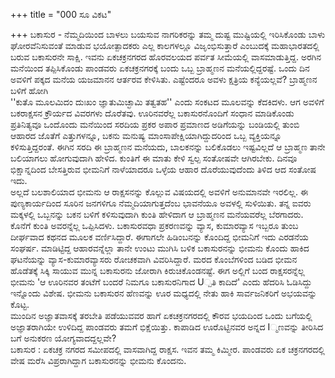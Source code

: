 +++
title = "000 ಸೂ ವಿಕಟ"

+++
ಬಕಾಸುರ - ನೆಮ್ಮದಿಯಿಂದ ಬಾಳಲು ಬಯಸುವ ನಾಗರಿಕರನ್ನು ತಮ್ಮ ದುಷ್ಟ ಮುಷ್ಟಿಯಲ್ಲಿ ಇರಿಸಿಕೊಂಡು ಬಾಳು ಘೋರವೆನಿಸುವಂತೆ ಮಾಡುವ ಭಯೋತ್ಪಾದಕರು ಎಲ್ಲ ಕಾಲಗಳಲ್ಲೂ ವಿಜೃಂಭಿಸುತ್ತಾರೆ ಎಂಬುದಕ್ಕೆ ಮಹಾಭಾರತದಲ್ಲಿ ಬರುವ ಬಕಾಸುರನೇ ಸಾಕ್ಷಿ. ಇವನು ಏಕಚಕ್ರನಗರದ ಹೊರವಲಯದ ಪರ್ವತ ಸೀಮೆಯಲ್ಲಿ ವಾಸಮಾಡುತ್ತಿದ್ದ. ಅರಗಿನ ಮನೆಯಿಂದ ತಪ್ಪಿಸಿಕೊಂಡು ಪಾಂಡವರು ಏಕಚಕ್ರನಗರಕ್ಕೆ ಬಂದು ಒಬ್ಬ ಬ್ರಾಹ್ಮಣನ ಮನೆಯಲ್ಲಿದ್ದರಷ್ಟೆ. ಒಂದು ದಿನ ಅವಳಿಗೆ ಪಕ್ಕದ ಮನೆಯ ಯಜಮಾನನ ಆರ್ತರವ ಕೇಳಿಸಿತು. ಎಷ್ಟೆಂದರೂ ಅವಳು ಕ್ಷತ್ರಿಯ ಕನ್ಯೆಯಲ್ಲವೆ? ಬ್ರಾಹ್ಮಣನ ಬಳಿಗೆ ಹೋಗಿ  
''ಕುತೊ ಮೂಲಮಿದಂ ದುಃಖಂ ಜ್ಞಾತುಮಿಚ್ಛಾಮಿ ತತ್ವತಹ'' ಎಂದು ಸಂಕಟದ ಮೂಲವನ್ನು ಕೆದಕಿದಳು. ಆಗ ಅವಳಿಗೆ ಬಕರಾಕ್ಷಸನ ಕ್ರೌರ್ಯದ ವಿವರಗಳು ದೊರೆತವು. ಊರಿನವರೆಲ್ಲ ಬಕಾಸುರನೊಂದಿಗೆ ಸಂಧಾನ ಮಾಡಿಕೊಂಡು ಪ್ರತಿನಿತ್ಯವೂ ಒಂದೊಂದು ಮನೆಯಿಂದ ಸರದಿಯ ಪ್ರಕರ ಅಪಾರ ಪ್ರಮಾಣದ ಅಡಿಗೆಯನ್ನು ಬಂಡಿಯಲ್ಲಿ ತುಂಬಿ ಆಹಾರದ ಜೊತೆಗೆ ಎತ್ತುಗಳನ್ನೂ, ಬಕನು ಮನುಷ್ಯ ಮಾಂಸಾಪೇಕ್ಷಿಯಾಗಿದ್ದುದರಿಂದ ಒಬ್ಬ ವ್ಯಕ್ತಿಯನ್ನೂ ಕಳಿಸುತ್ತಿದ್ದರಂತೆ. ಈಗಿನ ಸರದಿ ಈ ಬ್ರಾಹ್ಮಣನ ಮನೆಯದು, ಬಾಲಕನನ್ನು ಬಲಿಕೊಡಲು ಇಷ್ಟವಿಲ್ಲದೆ ಆ ಬ್ರಾಹ್ಮಣ ತಾನೇ ಬಲಿಯಾಗಲು ಹೋಗುವುದಾಗಿ ಹೇಳಿದ. ಕುಂತಿಗೆ ಈ ಮಾತು ಕೇಳಿ ಸ್ವಲ್ಪ ಸಂತೋಷವೇ ಆಗಿರಬೇಕು. ದಿನವೂ ಭಿಕ್ಷಾನ್ನದಿಂದ ಬೇಸತ್ತಿರುವ ಭೀಮನಿಗೆ ನಾಳೆಯಾದರೂ ಒಳ್ಳೆಯ ಆಹಾರ ದೊರೆಯುವುದೆಂದು ತಿಳಿದ ಆದ ಸಂತೋಷ ಇದು.  
ಅಲ್ಲದೆ ಬಲಶಾಲಿಯಾದ ಭೀಮನು ಆ ರಾಕ್ಷಸನನ್ನು ಕೊಲ್ಲುವ ವಿಷಯದಲ್ಲಿ ಅವಳಿಗೆ ಅನುಮಾನವೇ ಇರಲಿಲ್ಲ. ಈ ಪುಣ್ಯಕಾರ್ಯದಿಂದ ಸೂರಿನ ಜನಗಳಿಗೂ ನೆಮ್ಮದಿಯಾಗುತ್ತದೆಂಬ ಭಾವನೆಯೂ ಅವಳಲ್ಲಿ ಸುಳಿಯಿತು. ತನ್ನ ಐವರು ಮಕ್ಕಳಲ್ಲಿ ಒಬ್ಬನನ್ನು ಬಕನ ಬಳಿಗೆ ಕಳಿಸುವುದಾಗಿ ಕುಂತಿ ಹೇಳಿದಾಗ ಆ ಬ್ರಾಹ್ಮಣನ ಮನೆಯವರೆಲ್ಲ ಬೆರಗಾದರು. ಕೊನೆಗೆ ಕುಂತಿ ಅವರನ್ನೆಲ್ಲ ಒಪ್ಪಿಸಿದಳು. ಬಕಾಸುರವಧಾ ಪ್ರಕರಣವನ್ನು ವ್ಯಾಸ, ಕುಮಾರವ್ಯಾಸ ಇಬ್ಬರೂ ತುಂಬ ದೀರ್ಘವಾದ ಕಥನದ ಮೂಲಕ ವರ್ಣಿಸಿದ್ದಾರೆ. ಈಗಾಗಲೇ ಹಿಡಿಂಬನನ್ನು ಕೊಂದಿದ್ದ ಭೀಮನಿಗೆ ಇದು ಎರಡನೆಯ ಸಂಘರ್ಷ. ಮಾಡಿಟ್ಟಿದ್ದ ಆಹಾರವನ್ನೆಲ್ಲಾ ತಾನೇ ಉಂಟು ಮುಗಿಸಿ ಬಳಿಕ ಬಕಾಸುರನನ್ನು ಭೀಮನು ಕೊಂದು ಹಾಕಿದ ಘಟನೆಯನ್ನು ವ್ಯಾಸ-ಕುಮಾರವ್ಯಾಸರು ರೋಚಕವಾಗಿ ವಿವರಿಸಿದ್ದಾರೆ. ಮರದ ಕೊಂಬೆಗಳಿಂದ ಬಡಿದ ಭೀಮನ ಹೊಡೆತಕ್ಕೆ ಸಿಕ್ಕಿ ಸಾಯುವ ಮುನ್ನ ಬಕಾಸುರನು ಜೋರಾಗಿ ಕಿರುಚಿಕೊಂಡನಷ್ಟೆ. ಈಗ ಅಲ್ಲಿಗೆ ಬಂದ ರಾಕ್ಷಸರನ್ನೆಲ್ಲ ಭೀಮನು 'ಆ ಊರಿನವರ ತಂಟೆಗೆ ಬಂದರೆ ನಿಮಗೂ ಬಕಾಸುರನಿಗಾದ U್ಪತಿ ಕಾದಿದೆ' ಎಂದು ಹೆದರಿಸಿ ಓಡಿಸಿದ್ದು ಇನ್ನೊಂದು ವಿಶೇಷ. ಭೀಮನು ಬಕಾಸುರನ ಹೆಣವನ್ನು ಊರ ಮಧ್ಯದಲ್ಲಿ ನೇತು ಹಾಕಿ ಸಾರ್ವಜನಿಕರಿಗೆ ಅಭಯವನ್ನು ಕೊಟ್ಟ.  
ಮುಂದಿನ ಅಜ್ಞಾತವಾಸಕ್ಕೆ ತರಬೇತಿ ಪಡೆಯುವವರ ಹಾಗೆ ಏಕಚಕ್ರನಗರದಲ್ಲಿ ಕೌರವ ಭಯದಿಂದ ಒಂದು ಬಗೆಯಲ್ಲಿ ಅಜ್ಞಾತರಾಗಿಯೇ ಉಳಿದಿದ್ದ ಪಾಂಡವರು ತಮಗೆ ಭಿಕ್ಷೆಯಿತ್ತು. ಕಾಪಾಡಿದ ಊರೊಟ್ಟಿನವರ ಅನ್ನದ I್ಮಣವನ್ನು ತೀರಿಸಿದ ಬಗೆ ಅನುಕರಣ ಯೋಗ್ಯವಾದದ್ದಲ್ಲವೇ?  
ಬಕಾಸುರ : ಏಕಚಕ್ರ ನಗರದ ಸಮೀಪದಲ್ಲಿ ವಾಸವಾಗಿದ್ದ ರಾಕ್ಷಸ. ಇವನ ತಮ್ಮ ಕಿಮ್ಮೀರ. ಪಾಂಡವರು ಏಕ ಚಕ್ರನಗರದಲ್ಲಿ ವೇಷ ಮರೆಸಿ ವಿಪ್ರರಾಗಿದ್ದಾಗ ಬಕಾಸುರನನ್ನು ಭೀಮನು ಕೊಂದನು.